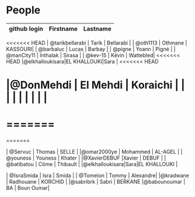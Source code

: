 # People


| github login | Firstname | Lastname |
| ------------ | --------- | -------- |
<<<<<<< HEAD
| @tarikbellarabi    | Tarik     | Bellarabi   |
| @oth1113     | Othmane    | KASSOURI|
| @barbaluc    | Lucas     | Barbay   |
| @pigne       | Yoann     | Pigné    |
| @manCity11   | Inthalak  | Sirasa   |
| @kev-15      | Kévin     | Wattebled|
<<<<<<< HEAD
|@elkhalloukisara|EL KHALLOUKI|Sara   |
<<<<<<< HEAD

|@DonMehdi     | El Mehdi  | Koraichi         |
|              |           |          |
|              |           |          |
=======

=======
=======
=======

| @Servuc      | Thomas    | SELLE    |
|@omar2000ye   | Mohammed  | AL-AGEL  |
| @youness     | Youness   | Khater   |
|@XavierDEBUF  |Xavier     | DEBUF    |
| @batibatou   | Côme      | Thibault |
|@elkhalloukisara|Sara|EL KHALLOUKI   |

| @IsraSmida   | Isra      | Smida    |
| @Tomelon     | Tommy     | Alexandre|
|@kradwane     | Radhouane | KORCHID  |
|@sabribrk     | Sabri     | BERKANE 
|@babounoumar  | BA        | Boun Oumar|
 
